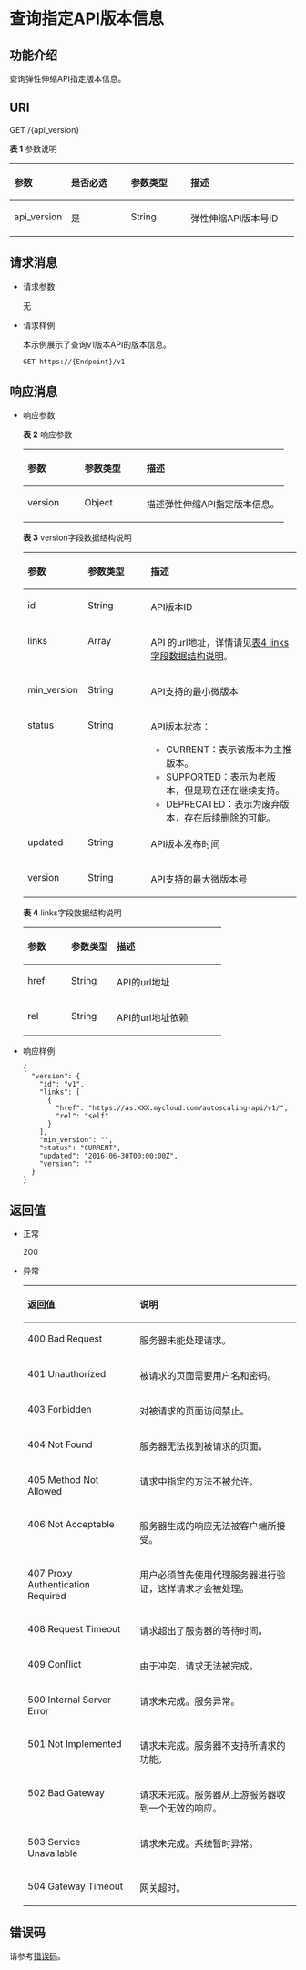 # 查询指定API版本信息<a name="zh-cn_topic_0133153747"></a>

## 功能介绍<a name="section11355891"></a>

查询弹性伸缩API指定版本信息。

## URI<a name="section35094160"></a>

GET /\{api\_version\}

**表 1**  参数说明

<a name="table53255854"></a>
<table><thead align="left"><tr id="row14242537"><th class="cellrowborder" valign="top" width="20%" id="mcps1.2.5.1.1"><p id="p12794876"><a name="p12794876"></a><a name="p12794876"></a>参数</p>
</th>
<th class="cellrowborder" valign="top" width="21%" id="mcps1.2.5.1.2"><p id="p29752015"><a name="p29752015"></a><a name="p29752015"></a>是否必选</p>
</th>
<th class="cellrowborder" valign="top" width="21%" id="mcps1.2.5.1.3"><p id="p61102986"><a name="p61102986"></a><a name="p61102986"></a>参数类型</p>
</th>
<th class="cellrowborder" valign="top" width="38%" id="mcps1.2.5.1.4"><p id="p50394838"><a name="p50394838"></a><a name="p50394838"></a>描述</p>
</th>
</tr>
</thead>
<tbody><tr id="row5926171820323"><td class="cellrowborder" valign="top" width="20%" headers="mcps1.2.5.1.1 "><p id="p20926201863219"><a name="p20926201863219"></a><a name="p20926201863219"></a>api_version</p>
</td>
<td class="cellrowborder" valign="top" width="21%" headers="mcps1.2.5.1.2 "><p id="p5926151873215"><a name="p5926151873215"></a><a name="p5926151873215"></a>是</p>
</td>
<td class="cellrowborder" valign="top" width="21%" headers="mcps1.2.5.1.3 "><p id="p992671833216"><a name="p992671833216"></a><a name="p992671833216"></a>String</p>
</td>
<td class="cellrowborder" valign="top" width="38%" headers="mcps1.2.5.1.4 "><p id="p1392631853211"><a name="p1392631853211"></a><a name="p1392631853211"></a>弹性伸缩API版本号ID</p>
</td>
</tr>
</tbody>
</table>

## 请求消息<a name="section47411987"></a>

-   请求参数

    无

-   请求样例

    本示例展示了查询v1版本API的版本信息。

    ```
    GET https://{Endpoint}/v1
    ```


## 响应消息<a name="section24054701"></a>

-   响应参数

    **表 2**  响应参数

    <a name="table59665636"></a>
    <table><thead align="left"><tr id="row28755990"><th class="cellrowborder" valign="top" width="21.782178217821784%" id="mcps1.2.4.1.1"><p id="p47533853"><a name="p47533853"></a><a name="p47533853"></a>参数</p>
    </th>
    <th class="cellrowborder" valign="top" width="23.762376237623762%" id="mcps1.2.4.1.2"><p id="p25036876"><a name="p25036876"></a><a name="p25036876"></a>参数类型</p>
    </th>
    <th class="cellrowborder" valign="top" width="54.45544554455446%" id="mcps1.2.4.1.3"><p id="p14721100"><a name="p14721100"></a><a name="p14721100"></a>描述</p>
    </th>
    </tr>
    </thead>
    <tbody><tr id="row34736162"><td class="cellrowborder" valign="top" width="21.782178217821784%" headers="mcps1.2.4.1.1 "><p id="p1654215818362"><a name="p1654215818362"></a><a name="p1654215818362"></a>version</p>
    </td>
    <td class="cellrowborder" valign="top" width="23.762376237623762%" headers="mcps1.2.4.1.2 "><p id="p77023552159"><a name="p77023552159"></a><a name="p77023552159"></a>Object</p>
    </td>
    <td class="cellrowborder" valign="top" width="54.45544554455446%" headers="mcps1.2.4.1.3 "><p id="p48612303"><a name="p48612303"></a><a name="p48612303"></a>描述弹性伸缩API指定版本信息。</p>
    </td>
    </tr>
    </tbody>
    </table>

    **表 3**  version字段数据结构说明

    <a name="table786171513527"></a>
    <table><thead align="left"><tr id="row16870715205219"><th class="cellrowborder" valign="top" width="22%" id="mcps1.2.4.1.1"><p id="p787314157521"><a name="p787314157521"></a><a name="p787314157521"></a>参数</p>
    </th>
    <th class="cellrowborder" valign="top" width="23%" id="mcps1.2.4.1.2"><p id="p15875415185216"><a name="p15875415185216"></a><a name="p15875415185216"></a>参数类型</p>
    </th>
    <th class="cellrowborder" valign="top" width="55.00000000000001%" id="mcps1.2.4.1.3"><p id="p1487831516528"><a name="p1487831516528"></a><a name="p1487831516528"></a>描述</p>
    </th>
    </tr>
    </thead>
    <tbody><tr id="row1288051545213"><td class="cellrowborder" valign="top" width="22%" headers="mcps1.2.4.1.1 "><p id="p198824151526"><a name="p198824151526"></a><a name="p198824151526"></a>id</p>
    </td>
    <td class="cellrowborder" valign="top" width="23%" headers="mcps1.2.4.1.2 "><p id="p4884915105217"><a name="p4884915105217"></a><a name="p4884915105217"></a>String</p>
    </td>
    <td class="cellrowborder" valign="top" width="55.00000000000001%" headers="mcps1.2.4.1.3 "><p id="p088519150526"><a name="p088519150526"></a><a name="p088519150526"></a>API版本ID</p>
    </td>
    </tr>
    <tr id="row8887191525212"><td class="cellrowborder" valign="top" width="22%" headers="mcps1.2.4.1.1 "><p id="p9888151505213"><a name="p9888151505213"></a><a name="p9888151505213"></a>links</p>
    </td>
    <td class="cellrowborder" valign="top" width="23%" headers="mcps1.2.4.1.2 "><p id="p1489112150526"><a name="p1489112150526"></a><a name="p1489112150526"></a>Array</p>
    </td>
    <td class="cellrowborder" valign="top" width="55.00000000000001%" headers="mcps1.2.4.1.3 "><p id="p1894161514527"><a name="p1894161514527"></a><a name="p1894161514527"></a>API 的url地址，详情请见<a href="#t759e6d15d244474e8f286185ede143fb">表4 links字段数据结构说明</a>。</p>
    </td>
    </tr>
    <tr id="row20895111565214"><td class="cellrowborder" valign="top" width="22%" headers="mcps1.2.4.1.1 "><p id="p9107111411399"><a name="p9107111411399"></a><a name="p9107111411399"></a>min_version</p>
    </td>
    <td class="cellrowborder" valign="top" width="23%" headers="mcps1.2.4.1.2 "><p id="p58981015115218"><a name="p58981015115218"></a><a name="p58981015115218"></a>String</p>
    </td>
    <td class="cellrowborder" valign="top" width="55.00000000000001%" headers="mcps1.2.4.1.3 "><p id="p19907734114018"><a name="p19907734114018"></a><a name="p19907734114018"></a>API支持的最小微版本</p>
    </td>
    </tr>
    <tr id="row9901141525214"><td class="cellrowborder" valign="top" width="22%" headers="mcps1.2.4.1.1 "><p id="p3903415185215"><a name="p3903415185215"></a><a name="p3903415185215"></a>status</p>
    </td>
    <td class="cellrowborder" valign="top" width="23%" headers="mcps1.2.4.1.2 "><p id="p390610159525"><a name="p390610159525"></a><a name="p390610159525"></a>String</p>
    </td>
    <td class="cellrowborder" valign="top" width="55.00000000000001%" headers="mcps1.2.4.1.3 "><p id="p4907191535213"><a name="p4907191535213"></a><a name="p4907191535213"></a>API版本状态：</p>
    <a name="ul19909615185218"></a><a name="ul19909615185218"></a><ul id="ul19909615185218"><li>CURRENT：表示该版本为主推版本。</li><li>SUPPORTED：表示为老版本，但是现在还在继续支持。</li><li>DEPRECATED：表示为废弃版本，存在后续删除的可能。</li></ul>
    </td>
    </tr>
    <tr id="row149151915105212"><td class="cellrowborder" valign="top" width="22%" headers="mcps1.2.4.1.1 "><p id="p4918715155215"><a name="p4918715155215"></a><a name="p4918715155215"></a>updated</p>
    </td>
    <td class="cellrowborder" valign="top" width="23%" headers="mcps1.2.4.1.2 "><p id="p892011518520"><a name="p892011518520"></a><a name="p892011518520"></a>String</p>
    </td>
    <td class="cellrowborder" valign="top" width="55.00000000000001%" headers="mcps1.2.4.1.3 "><p id="p1255911034615"><a name="p1255911034615"></a><a name="p1255911034615"></a>API版本发布时间</p>
    </td>
    </tr>
    <tr id="row17923151519525"><td class="cellrowborder" valign="top" width="22%" headers="mcps1.2.4.1.1 "><p id="p1892416155523"><a name="p1892416155523"></a><a name="p1892416155523"></a>version</p>
    </td>
    <td class="cellrowborder" valign="top" width="23%" headers="mcps1.2.4.1.2 "><p id="p16926191511523"><a name="p16926191511523"></a><a name="p16926191511523"></a>String</p>
    </td>
    <td class="cellrowborder" valign="top" width="55.00000000000001%" headers="mcps1.2.4.1.3 "><p id="p12928215185216"><a name="p12928215185216"></a><a name="p12928215185216"></a>API支持的最大微版本号</p>
    </td>
    </tr>
    </tbody>
    </table>

    **表 4**  links字段数据结构说明

    <a name="t759e6d15d244474e8f286185ede143fb"></a>
    <table><thead align="left"><tr id="rce98b9668cd747c88039421afe5ce935"><th class="cellrowborder" valign="top" width="22%" id="mcps1.2.4.1.1"><p id="ad9ac3007570a4752b2b2dbc0fb04dadc"><a name="ad9ac3007570a4752b2b2dbc0fb04dadc"></a><a name="ad9ac3007570a4752b2b2dbc0fb04dadc"></a>参数</p>
    </th>
    <th class="cellrowborder" valign="top" width="23%" id="mcps1.2.4.1.2"><p id="a602246198adf4a79a13bc4317d4c0d4f"><a name="a602246198adf4a79a13bc4317d4c0d4f"></a><a name="a602246198adf4a79a13bc4317d4c0d4f"></a>参数类型</p>
    </th>
    <th class="cellrowborder" valign="top" width="55.00000000000001%" id="mcps1.2.4.1.3"><p id="a8cbfa8dcb0b943ff8e789755123fec83"><a name="a8cbfa8dcb0b943ff8e789755123fec83"></a><a name="a8cbfa8dcb0b943ff8e789755123fec83"></a>描述</p>
    </th>
    </tr>
    </thead>
    <tbody><tr id="r43de461181294c56b28da56a1f604b09"><td class="cellrowborder" valign="top" width="22%" headers="mcps1.2.4.1.1 "><p id="abc19a41a8f594f1ba6701e10da50a078"><a name="abc19a41a8f594f1ba6701e10da50a078"></a><a name="abc19a41a8f594f1ba6701e10da50a078"></a>href</p>
    </td>
    <td class="cellrowborder" valign="top" width="23%" headers="mcps1.2.4.1.2 "><p id="a15ae7b8585d24e48abc6b9bf45636fda"><a name="a15ae7b8585d24e48abc6b9bf45636fda"></a><a name="a15ae7b8585d24e48abc6b9bf45636fda"></a>String</p>
    </td>
    <td class="cellrowborder" valign="top" width="55.00000000000001%" headers="mcps1.2.4.1.3 "><p id="p139393206480"><a name="p139393206480"></a><a name="p139393206480"></a>API的url地址</p>
    </td>
    </tr>
    <tr id="rbd5ec7242fef4c03b21636ac14160d9e"><td class="cellrowborder" valign="top" width="22%" headers="mcps1.2.4.1.1 "><p id="a18479f6b70b34f29b2b90d754f59282a"><a name="a18479f6b70b34f29b2b90d754f59282a"></a><a name="a18479f6b70b34f29b2b90d754f59282a"></a>rel</p>
    </td>
    <td class="cellrowborder" valign="top" width="23%" headers="mcps1.2.4.1.2 "><p id="ae1f14fa2e6a54531aeffd26874fea267"><a name="ae1f14fa2e6a54531aeffd26874fea267"></a><a name="ae1f14fa2e6a54531aeffd26874fea267"></a>String</p>
    </td>
    <td class="cellrowborder" valign="top" width="55.00000000000001%" headers="mcps1.2.4.1.3 "><p id="p115877381483"><a name="p115877381483"></a><a name="p115877381483"></a>API的url地址依赖</p>
    </td>
    </tr>
    </tbody>
    </table>


-   响应样例

    ```
    {
      "version": {
        "id": "v1",
        "links": [
          {
            "href": "https://as.XXX.mycloud.com/autoscaling-api/v1/",
            "rel": "self"
          }
        ],
        "min_version": "",
        "status": "CURRENT",
        "updated": "2016-06-30T00:00:00Z",
        "version": ""
      }
    }
    ```


## 返回值<a name="section15165719"></a>

-   正常

    200

-   异常

    <a name="table5908907"></a>
    <table><thead align="left"><tr id="row16065622"><th class="cellrowborder" valign="top" width="41%" id="mcps1.1.3.1.1"><p id="p26246992"><a name="p26246992"></a><a name="p26246992"></a>返回值</p>
    </th>
    <th class="cellrowborder" valign="top" width="59%" id="mcps1.1.3.1.2"><p id="p45631627"><a name="p45631627"></a><a name="p45631627"></a>说明</p>
    </th>
    </tr>
    </thead>
    <tbody><tr id="row5174319"><td class="cellrowborder" valign="top" width="41%" headers="mcps1.1.3.1.1 "><p id="p16466658"><a name="p16466658"></a><a name="p16466658"></a>400 Bad Request</p>
    </td>
    <td class="cellrowborder" valign="top" width="59%" headers="mcps1.1.3.1.2 "><p id="p58730959"><a name="p58730959"></a><a name="p58730959"></a>服务器未能处理请求。</p>
    </td>
    </tr>
    <tr id="row58816586"><td class="cellrowborder" valign="top" width="41%" headers="mcps1.1.3.1.1 "><p id="p66523006"><a name="p66523006"></a><a name="p66523006"></a>401 Unauthorized</p>
    </td>
    <td class="cellrowborder" valign="top" width="59%" headers="mcps1.1.3.1.2 "><p id="p19654399"><a name="p19654399"></a><a name="p19654399"></a>被请求的页面需要用户名和密码。</p>
    </td>
    </tr>
    <tr id="row42671863"><td class="cellrowborder" valign="top" width="41%" headers="mcps1.1.3.1.1 "><p id="p33868885"><a name="p33868885"></a><a name="p33868885"></a>403 Forbidden</p>
    </td>
    <td class="cellrowborder" valign="top" width="59%" headers="mcps1.1.3.1.2 "><p id="p59025204"><a name="p59025204"></a><a name="p59025204"></a>对被请求的页面访问禁止。</p>
    </td>
    </tr>
    <tr id="row61464796"><td class="cellrowborder" valign="top" width="41%" headers="mcps1.1.3.1.1 "><p id="p12592542"><a name="p12592542"></a><a name="p12592542"></a>404 Not Found</p>
    </td>
    <td class="cellrowborder" valign="top" width="59%" headers="mcps1.1.3.1.2 "><p id="p13362997"><a name="p13362997"></a><a name="p13362997"></a>服务器无法找到被请求的页面。</p>
    </td>
    </tr>
    <tr id="row53158116"><td class="cellrowborder" valign="top" width="41%" headers="mcps1.1.3.1.1 "><p id="p10840149"><a name="p10840149"></a><a name="p10840149"></a>405 Method Not Allowed</p>
    </td>
    <td class="cellrowborder" valign="top" width="59%" headers="mcps1.1.3.1.2 "><p id="p5636878"><a name="p5636878"></a><a name="p5636878"></a>请求中指定的方法不被允许。</p>
    </td>
    </tr>
    <tr id="row50731910"><td class="cellrowborder" valign="top" width="41%" headers="mcps1.1.3.1.1 "><p id="p15644031"><a name="p15644031"></a><a name="p15644031"></a>406 Not Acceptable</p>
    </td>
    <td class="cellrowborder" valign="top" width="59%" headers="mcps1.1.3.1.2 "><p id="p59206997"><a name="p59206997"></a><a name="p59206997"></a>服务器生成的响应无法被客户端所接受。</p>
    </td>
    </tr>
    <tr id="row63100926"><td class="cellrowborder" valign="top" width="41%" headers="mcps1.1.3.1.1 "><p id="p10901353"><a name="p10901353"></a><a name="p10901353"></a>407 Proxy Authentication Required</p>
    </td>
    <td class="cellrowborder" valign="top" width="59%" headers="mcps1.1.3.1.2 "><p id="p10594405"><a name="p10594405"></a><a name="p10594405"></a>用户必须首先使用代理服务器进行验证，这样请求才会被处理。</p>
    </td>
    </tr>
    <tr id="row28240785"><td class="cellrowborder" valign="top" width="41%" headers="mcps1.1.3.1.1 "><p id="p5802216"><a name="p5802216"></a><a name="p5802216"></a>408 Request Timeout</p>
    </td>
    <td class="cellrowborder" valign="top" width="59%" headers="mcps1.1.3.1.2 "><p id="p217508"><a name="p217508"></a><a name="p217508"></a>请求超出了服务器的等待时间。</p>
    </td>
    </tr>
    <tr id="row1957580"><td class="cellrowborder" valign="top" width="41%" headers="mcps1.1.3.1.1 "><p id="p24346266"><a name="p24346266"></a><a name="p24346266"></a>409 Conflict</p>
    </td>
    <td class="cellrowborder" valign="top" width="59%" headers="mcps1.1.3.1.2 "><p id="p25890496"><a name="p25890496"></a><a name="p25890496"></a>由于冲突，请求无法被完成。</p>
    </td>
    </tr>
    <tr id="row31687876"><td class="cellrowborder" valign="top" width="41%" headers="mcps1.1.3.1.1 "><p id="p16581154"><a name="p16581154"></a><a name="p16581154"></a>500 Internal Server Error</p>
    </td>
    <td class="cellrowborder" valign="top" width="59%" headers="mcps1.1.3.1.2 "><p id="p896237"><a name="p896237"></a><a name="p896237"></a>请求未完成。服务异常。</p>
    </td>
    </tr>
    <tr id="row8066134"><td class="cellrowborder" valign="top" width="41%" headers="mcps1.1.3.1.1 "><p id="p49377135"><a name="p49377135"></a><a name="p49377135"></a>501 Not Implemented</p>
    </td>
    <td class="cellrowborder" valign="top" width="59%" headers="mcps1.1.3.1.2 "><p id="p40124968"><a name="p40124968"></a><a name="p40124968"></a>请求未完成。服务器不支持所请求的功能。</p>
    </td>
    </tr>
    <tr id="row25580392"><td class="cellrowborder" valign="top" width="41%" headers="mcps1.1.3.1.1 "><p id="p58745844"><a name="p58745844"></a><a name="p58745844"></a>502 Bad Gateway</p>
    </td>
    <td class="cellrowborder" valign="top" width="59%" headers="mcps1.1.3.1.2 "><p id="p60792949"><a name="p60792949"></a><a name="p60792949"></a>请求未完成。服务器从上游服务器收到一个无效的响应。</p>
    </td>
    </tr>
    <tr id="row10265637"><td class="cellrowborder" valign="top" width="41%" headers="mcps1.1.3.1.1 "><p id="p26210288"><a name="p26210288"></a><a name="p26210288"></a>503 Service Unavailable</p>
    </td>
    <td class="cellrowborder" valign="top" width="59%" headers="mcps1.1.3.1.2 "><p id="p42658596"><a name="p42658596"></a><a name="p42658596"></a>请求未完成。系统暂时异常。</p>
    </td>
    </tr>
    <tr id="row48383044"><td class="cellrowborder" valign="top" width="41%" headers="mcps1.1.3.1.1 "><p id="p26712487"><a name="p26712487"></a><a name="p26712487"></a>504 Gateway Timeout</p>
    </td>
    <td class="cellrowborder" valign="top" width="59%" headers="mcps1.1.3.1.2 "><p id="p16227847"><a name="p16227847"></a><a name="p16227847"></a>网关超时。</p>
    </td>
    </tr>
    </tbody>
    </table>


## 错误码<a name="section17669131616110"></a>

请参考[错误码](错误码.md)。

